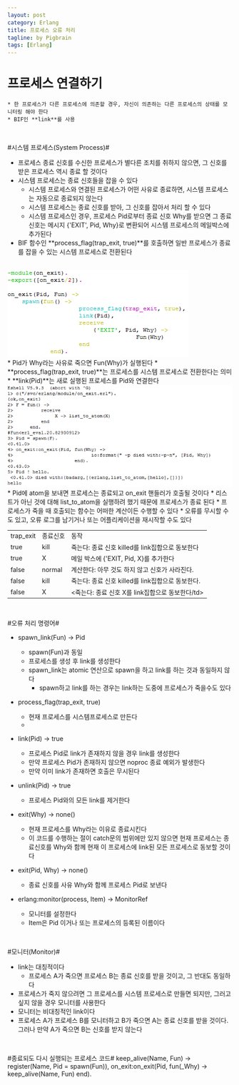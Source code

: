 ```yaml
---
layout: post
category: Erlang
title: 프로세스 오류 처리
tagline: by Pigbrain
tags: [Erlang]
---
```


<!--more-->

# 프로세스 연결하기  #
	* 한 프로세스가 다른 프로세스에 의존할 경우, 자신이 의존하는 다른 프로세스의 상태를 모니터링 해야 한다  
	* BIF인 **link**를 사용
<br>

#시스템 프로세스(System Process)#  
* 프로세스 종료 신호를 수신한 프로세스가 별다른 조치를 취하지 않으면, 그 신호를 받은 프로세스 역시 종료 할 것이다  
* 시스템 프로세스는 종료 신호들을 잡을 수 있다  
	* 시스템 프로세스와 연결된 프로세스가 어떤 사유로 종료하면, 시스템 프로세스는 자동으로 종료되지 않는다  
	* 시스템 프로세스는 종료 신호를 받아, 그 신호를 잡아서 처리 할 수 있다  
	* 시스템 프로세스인 경우, 프로세스 Pid로부터 종료 신호 Why를 받으면 그 종료 신호는 메시지 {'EXIT', Pid, Why}로 변환되어 시스템 프로세스의 메일박스에 추가된다  
* BIF 함수인 **process_flag(trap_exit, true)**를 호출하면 일반 프로세스가 종료를 잡을 수 있는 시스템 프로세스로 전환된다  
<br>
<img src="/assets/themes/Snail/img/Erlang/ProcessErrorHandle/errorHandle-1.png" alt="">  
<br>
	* Pid가 Why라는 사유로 죽으면 Fun(Why)가 실행된다  
	* **process_flag(trap_exit, true)**는 프로세스를 시스템 프로세스로 전환한다는 의미  
	* **link(Pid)**는 새로 실행된 프로세스를 Pid와 연결한다  

<br>
<img src="/assets/themes/Snail/img/Erlang/ProcessErrorHandle/errorHandle-2.png" alt="">  
<br>  
	* Pid에 atom을 보내면 프로세스는 종료되고 on_exit 핸들러가 호출될 것이다  
		* 리스트가 아닌 것에 대해 list_to_atom을 실행하려 했기 때문에 프로세스가 종료 된다   
	* 프로세스가 죽을 때 호출되는 함수는 어떠한 계산이든 수행할 수 있다  
		* 오류를 무시할 수도 있고, 오류 로그를 남기거나 또는 어플리케이션을 재시작할 수도 있다  
 
<table>
<tr><td>trap_exit</td><td>종료신호</td><td>동작</td></tr>
<tr><td>true</td><td>kill</td><td>죽는다: 종료 신호 killed를 link집합으로 동보한다</td></tr>
<tr><td>true</td><td>X</td><td>메일 박스에 {'EXIT, Pid, X}를 추가한다</td></tr>
<tr><td>false</td><td>normal</td><td>계산한다: 아무 것도 하지 않고 신호가 사라진다.</td></tr>
<tr><td>false</td><td>kill</td><td>죽는다: 종료 신호 killed를 link집합으로 동보한다.</td></tr>
<tr><td>false</td><td>X</td><td><죽는다: 종료 신호 X를 link집합으로 동보한다/td></tr>
</table>
<br>

#오류 처리 명령어#  
* spawn_link(Fun) -> Pid
	* spawn(Fun)과 동일  
	* 프로세스를 생성 후 link를 생성한다  
	* spawn_link는 atomic 연산으로 spawn을 하고 link를 하는 것과 동일하지 않다  
		* spawn하고 link를 하는 경우는 link하는 도중에 프로세스가 죽을수도 있다  

* process_flag(trap_exit, true)  
	* 현재 프로세스를 시스템프로세스로 만든다  
	* 
* link(Pid) -> true  
	* 프로세스 Pid로 link가 존재하지 않을 경우 link를 생성한다  
	* 만약 프로세스 Pid가 존재하지 않으면 noproc 종료 예외가 발생한다  
	* 만약 이미 link가 존재하면 호출은 무시된다  

* unlink(Pid) -> true  
	* 프로세스 Pid와의 모든 link를 제거한다  

* exit(Why) -> none()  
	* 현재 프로세스를 Why라는 이유로 종료시킨다  
	* 이 코드를 수행하는 절이 catch문의 범위에만 있지 않으면 현재 프로세스는 종료신호를 Why와 함께 현재 이 프로세스에 link된 모든 프로세스로 동보할 것이다  

* exit(Pid, Why) -> none()
	* 종료 신호를 사유 Why와 함께 프로세스 Pid로 보낸다  

* erlang:monitor(process, Item) -> MonitorRef
	* 모니터를 설정한다  
	* Item은 Pid 이거나 또는 프로세스의 등록된 이름이다  
<br>

#모니터(Monitor)#  
* link는 대칭적이다  
	* 프로세스 A가 죽으면 프로세스 B는 종료 신호를 받을 것이고, 그 반대도 동일하다  
* 프로세스가 죽지 않으려면 그 프로세스를 시스템 프로세스로 만들면 되지만, 그러고 싶지 않을 경우 모니터를 사용한다  
* 모니터는 비대칭적인 link이다  
* 프로세스 A가 프로세스 B를 모니터하고 B가 죽으면 A는 종료 신호를 받을 것이다.  그러나 만약 A가 죽으면 B는 신호를 받지 않는다  
<br>

#종료되도 다시 실행되는 프로세스 코드#
	keep_alive(Name, Fun) ->
		register(Name, Pid = spawn(Fun)),
		on_exit:on_exit(Pid, fun(_Why) -> keep_alive(Name, Fun) end).
 
